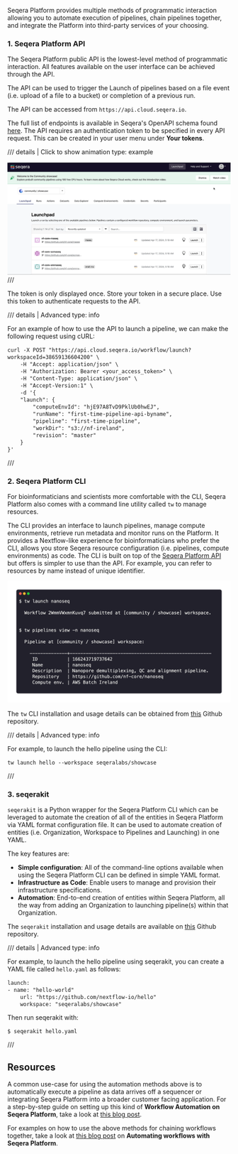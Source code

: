 Seqera Platform provides multiple methods of programmatic interaction allowing you to automate execution of pipelines, chain pipelines together, and integrate the Platform into third-party services of your choosing.

### 1. Seqera Platform API

The Seqera Platform public API is the lowest-level method of programmatic interaction. All features available on the user interface can be achieved through the API. 

The API can be used to trigger the Launch of pipelines based on a file event (i.e. upload of a file to a bucket) or completion of a previous run.

The API can be accessed from `https://api.cloud.seqera.io`.

The full list of endpoints is available in Seqera's OpenAPI schema found [here](https://cloud.seqera.io/openapi/index.html). The API requires an authentication token to be specified in every API request. This can be created in your user menu under **Your tokens**.


/// details | Click to show animation
    type: example

![Platform access token](./assets/generate-access-token.gif)
///

The token is only displayed once. Store your token in a secure place. Use this token to authenticate requests to the API.


/// details | Advanced
        type: info    

For an example of how to use the API to launch a pipeline, we can make the following request using cURL: 

    
    curl -X POST "https://api.cloud.seqera.io/workflow/launch?workspaceId=38659136604200" \
        -H "Accept: application/json" \
        -H "Authorization: Bearer <your_access_token>" \
        -H "Content-Type: application/json" \
        -H "Accept-Version:1" \
        -d '{
        "launch": {
            "computeEnvId": "hjE97A8TvD9PklUb0hwEJ",
            "runName": "first-time-pipeline-api-byname",
            "pipeline": "first-time-pipeline",
            "workDir": "s3://nf-ireland",
            "revision": "master"
        }
    }'
    
///


### 2. Seqera Platform CLI

For bioinformaticians and scientists more comfortable with the CLI, Seqera Platform also comes with a command line utility called `tw` to manage resources. 

The CLI provides an interface to launch pipelines, manage compute environments, retrieve run metadata and monitor runs on the Platform. It provides a Nextflow-like experience for bioinformaticians who prefer the CLI, allows you store Seqera resource configuration (i.e. pipelines, compute environments) as code. The CLI is built on top of the [Seqera Platform API](#1-seqera-platform-api) but offers is simpler to use than the API. For example, you can refer to resources by name instead of unique identifier.

![Seqera Platform CLI](./assets/platform-cli.png)

The `tw` CLI installation and usage details can be obtained from [this](https://github.com/seqeralabs/tower-cli/) Github repository.


/// details | Advanced
    type: info    

For example, to launch the hello pipeline using the CLI:

    tw launch hello --workspace seqeralabs/showcase
///

### 3. seqerakit

`seqerakit` is a Python wrapper for the Seqera Platform CLI which can be leveraged to automate the creation of all of the entities in Seqera Platform via YAML format configuration file. It can be used to automate creation of entities (i.e. Organization, Workspace to Pipelines and Launching) in one YAML.

The key features are:

- **Simple configuration**: All of the command-line options available when using the Seqera Platform CLI can be defined in simple YAML format.
- **Infrastructure as Code**: Enable users to manage and provision their infrastructure specifications.
- **Automation**: End-to-end creation of entities within Seqera Platform, all the way from adding an Organization to launching pipeline(s) within that Organization.

The `seqerakit` installation and usage details are available on [this](https://github.com/seqeralabs/seqera-kit/) Github repository.


/// details | Advanced
    type: info    

For example, to launch the hello pipeline using seqerakit, you can create a YAML file called `hello.yaml` as follows:

    launch:
    - name: "hello-world"
        url: "https://github.com/nextflow-io/hello"
        workspace: "seqeralabs/showcase"

Then run seqerakit with:

    $ seqerakit hello.yaml

///

## Resources
A common use-case for using the automation methods above is to automatically execute a pipeline as data arrives off a sequencer or integrating Seqera Platform into a broader customer facing application. For a step-by-step guide on setting up this kind of **Workflow Automation on Seqera Platform**, take a look at [this blog post](https://seqera.io/blog/workflow-automation/).

For examples on how to use the above methods for chaining workflows together, take a look at [this blog post](https://seqera.io/blog/automating-workflows-with-nextflow-and-tower/) on **Automating workflows with Seqera Platform**.